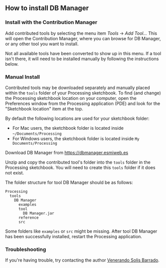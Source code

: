 ## How to install DB Manager


### Install with the Contribution Manager

Add contributed tools by selecting the menu item _Tools_ → _Add Tool..._ This will open the Contribution Manager, where you can browse for DB Manager, or any other tool you want to install.

Not all available tools have been converted to show up in this menu. If a tool isn't there, it will need to be installed manually by following the instructions below.

### Manual Install

Contributed tools may be downloaded separately and manually placed within the `tools` folder of your Processing sketchbook. To find (and change) the Processing sketchbook location on your computer, open the Preferences window from the Processing application (PDE) and look for the "Sketchbook location" item at the top.

By default the following locations are used for your sketchbook folder: 
  * For Mac users, the sketchbook folder is located inside `~/Documents/Processing` 
  * For Windows users, the sketchbook folder is located inside `My Documents/Processing`

Download DB Manager from https://dbmanager.esmiweb.es

Unzip and copy the contributed tool's folder into the `tools` folder in the Processing sketchbook. You will need to create this `tools` folder if it does not exist.
    
The folder structure for tool DB Manager should be as follows:

```
Processing
  tools
    DB Manager
      examples
      tool
        DB Manager.jar
      reference
      src
```
                      
Some folders like `examples` or `src` might be missing. After tool DB Manager has been successfully installed, restart the Processing application.

### Troubleshooting

If you're having trouble, try contacting the author [Venerando Solis Barrado](http://vesolba.esmiweb.es).
